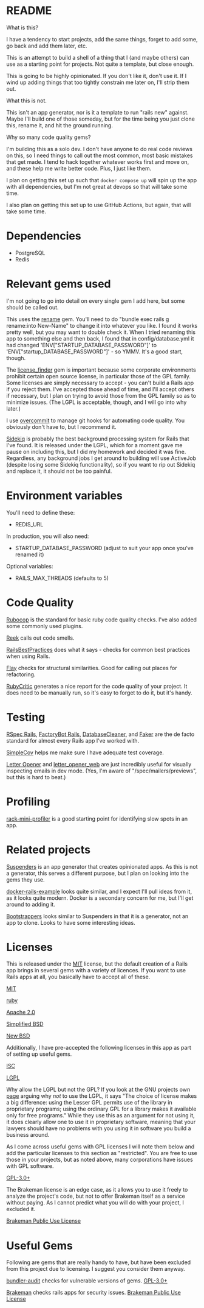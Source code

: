 # README

What is this?

I have a tendency to start projects, add the same things, forget to add some, go back and add them later, etc.

This is an attempt to build a shell of a thing that I (and maybe others) can use as a starting point for projects. Not quite a template, but close enough.

This is going to be highly opinionated. If you don't like it, don't use it. If I wind up adding things that too tightly constrain me later on, I'll strip them out.

What this is not.

This isn't an app generator, nor is it a template to run "rails new" against. Maybe I'll build one of those someday, but for the time being you just clone this, rename it, and hit the ground running.

Why so many code quality gems?

I'm building this as a solo dev. I don't have anyone to do real code reviews on this, so I need things to call out the most common, most basic mistakes that get made. I tend to hack together whatever works first and move on, and these help me write better code. Plus, I just like them.

I plan on getting this set up such that `docker compose up` will spin up the app with all dependencies, but I'm not great at devops so that will take some time.

I also plan on getting this set up to use GitHub Actions, but again, that will take some time.

# Dependencies

- PostgreSQL
- Redis

# Relevant gems used

I'm not going to go into detail on every single gem I add here, but some should be called out.

This uses the [rename](https://github.com/morshedalam/rename) gem. You'll need to do "bundle exec rails g rename:into New-Name" to change it into whatever you like. I found it works pretty well, but you may want to double check it. When I tried renaming this app to something else and then back, I found that in config/database.yml it had changed 'ENV["STARTUP_DATABASE_PASSWORD"]' to 'ENV["startup_DATABASE_PASSWORD"]' - so YMMV. It's a good start, though.

The [license_finder](https://github.com/pivotal/LicenseFinder) gem is important because some corporate environments prohibit certain open source license, in particular those of the GPL family. Some licenses are simply necessary to accept - you can't build a Rails app if you reject them. I've accepted those ahead of time, and I'll accept others if necessary, but I plan on trying to avoid those from the GPL family so as to minimize issues. (The LGPL is acceptable, though, and I will go into why later.)

I use [overcommit](https://github.com/sds/overcommit) to manage git hooks for automating code quality. You obviously don't have to, but I recommend it.

[Sidekiq](https://github.com/mperham/sidekiq) is probably the best background processing system for Rails that I've found. It is released under the LGPL, which for a moment gave me pause on including this, but I did my homework and decided it was fine. Regardless, any background jobs I get around to building will use ActiveJob (despite losing some Sidekiq functionality), so if you want to rip out Sidekiq and replace it, it should not be too painful.

# Environment variables

You'll need to define these:

- REDIS_URL

In production, you will also need:

- STARTUP_DATABASE_PASSWORD (adjust to suit your app once you've renamed it)

Optional variables:

- RAILS_MAX_THREADS (defaults to 5)

# Code Quality

[Rubocop](https://github.com/rubocop/rubocop) is the standard for basic ruby code quality checks. I've also added some commonly used plugins.

[Reek](https://github.com/troessner/reek) calls out code smells.

[RailsBestPractices](https://github.com/flyerhzm/rails_best_practices) does what it says - checks for common best practices when using Rails.

[Flay](https://github.com/seattlerb/flay) checks for structural similarities. Good for calling out places for refactoring.

[RubyCritic](https://github.com/whitesmith/rubycritic) generates a nice report for the code quality of your project. It does need to be manually run, so it's easy to forget to do it, but it's handy.

# Testing

[RSpec Rails](https://github.com/rspec/rspec-rails), [FactoryBot Rails](https://github.com/thoughtbot/factory_bot_rails), [DatabaseCleaner](https://github.com/DatabaseCleaner/database_cleaner), and [Faker](https://github.com/faker-ruby/faker) are the de facto standard for almost every Rails app I've worked with.

[SimpleCov](https://github.com/simplecov-ruby/simplecov) helps me make sure I have adequate test coverage.

[Letter Opener](https://github.com/ryanb/letter_opener) and [letter_opener_web](https://github.com/fgrehm/letter_opener_web) are just incredibly useful for visually inspecting emails in dev mode. (Yes, I'm aware of "/spec/mailers/previews", but this is hard to beat.)

# Profiling

[rack-mini-profiler](https://github.com/MiniProfiler/rack-mini-profiler) is a good starting point for identifying slow spots in an app.

# Related projects

[Suspenders](https://github.com/thoughtbot/suspenders) is an app generator that creates opinionated apps. As this is not a generator, this serves a different purpose, but I plan on looking into the gems they use.

[docker-rails-example](https://github.com/nickjj/docker-rails-example) looks quite similar, and I expect I'll pull ideas from it, as it looks quite modern. Docker is a secondary concern for me, but I'll get around to adding it.

[Bootstrappers](https://github.com/xdite/bootstrappers) looks similar to Suspenders in that it is a generator, not an app to clone. Looks to have some interesting ideas.

# Licenses

This is released under the [MIT](https://spdx.org/licenses/MIT.html) license, but the default creation of a Rails app brings in several gems with a variety of licences. If you want to use Rails apps at all, you basically have to accept all of these.

[MIT](https://spdx.org/licenses/MIT.html)

[ruby](https://spdx.org/licenses/Ruby.html)

[Apache 2.0](https://spdx.org/licenses/Apache-2.0.html)

[Simplified BSD](https://spdx.org/licenses/BSD-2-Clause.html)

[New BSD](https://spdx.org/licenses/BSD-3-Clause.html)

Additionally, I have pre-accepted the following licenses in this app as part of setting up useful gems.

[ISC](https://spdx.org/licenses/ISC.html)

[LGPL](http://www.gnu.org/licenses/lgpl-3.0.html)

Why allow the LGPL but not the GPL? If you look at the GNU projects own [page](http://www.gnu.org/licenses/why-not-lgpl.html) arguing why *not* to use the LGPL, it says "The choice of license makes a big difference: using the Lesser GPL permits use of the library in proprietary programs; using the ordinary GPL for a library makes it available only for free programs." While they use this as an argument for not using it, it does clearly allow one to use it in proprietary software, meaning that your lawyers should have no problems with you using it in software you build a business around.

As I come across useful gems with GPL licenses I will note them below and add the particular licenses to this section as "restricted". You are free to use those in your projects, but as noted above, many corporations have issues with GPL software.

[GPL-3.0+](https://spdx.org/licenses/GPL-3.0+.html)

The Brakeman license is an edge case, as it allows you to use it freely to analyze the project's code, but not to offer Brakeman itself as a service without paying. As I cannot predict what you will do with your project, I excluded it.

[Brakeman Public Use License](https://github.com/presidentbeef/brakeman/blob/main/LICENSE.md)

# Useful Gems

Following are gems that are really handy to have, but have been excluded from this project due to licensing. I suggest you consider them anyway.

[bundler-audit](https://github.com/rubysec/bundler-audit) checks for vulnerable versions of gems. [GPL-3.0+](https://spdx.org/licenses/GPL-3.0+.html)

[Brakeman](https://github.com/presidentbeef/brakeman) checks rails apps for security issues. [Brakeman Public Use License](https://github.com/presidentbeef/brakeman/blob/main/LICENSE.md)
